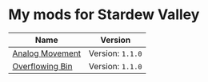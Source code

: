 # My mods for Stardew Valley
| Name | Version |
-------|----------
| [Analog Movement](./AnalogMovement/README.md) | Version: `1.1.0` |
| [Overflowing Bin](./OverflowingBin/README.md) | Version: `1.1.0` |
